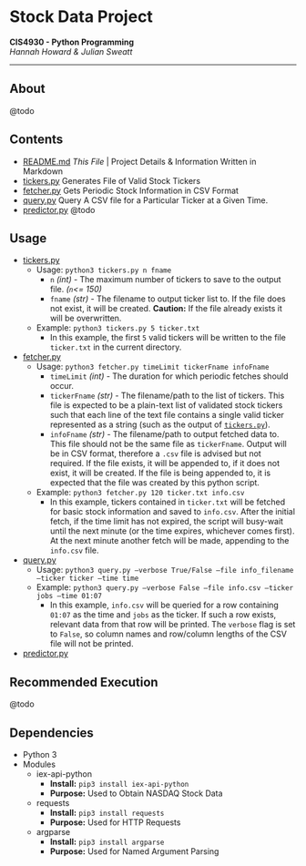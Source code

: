 # Stock Data Project
__CIS4930 - Python Programming__  
_Hannah Howard & Julian Sweatt_

---
## About
@todo

## Contents
* [README.md](./README.md) _This File_ | Project Details & Information Written in Markdown
* [tickers.py](./tickers.py) Generates File of Valid Stock Tickers
* [fetcher.py](./fetcher.py) Gets Periodic Stock Information in CSV Format
* [query.py](./query.py) Query A CSV file for a Particular Ticker at a Given Time.
* [predictor.py](./predictor.py) @todo

## Usage
* [tickers.py](./tickers.py)  
  * Usage: `python3 tickers.py n fname`
    * `n` _(int)_ - The maximum number of tickers to save to the output file. _(`n`<= 150)_
    * `fname` _(str)_ - The filename to output ticker list to. If the file does not exist, it will be created.
    **Caution:** If the file already exists it will be overwritten. 
  * Example: `python3 tickers.py 5 ticker.txt`
    * In this example, the first `5` valid tickers will be written to the file `ticker.txt` in the current directory.
* [fetcher.py](./fetcher.py)
  * Usage: `python3 fetcher.py timeLimit tickerFname infoFname`
    * `timeLimit` _(int)_ - The duration for which periodic fetches should occur.
    * `tickerFname` _(str)_ - The filename/path to the list of tickers. This file is expected to be
    a plain-text list of validated stock tickers such that each line of the text file contains
    a single valid ticker represented as a string (such as the output of [`tickers.py`](./tickers.py)).
    * `infoFname` _(str)_ - The filename/path to output fetched data to. This file should not be the same
    file as `tickerFname`. Output will be in CSV format, therefore a `.csv` file is advised but not required.
    If the file exists, it will be appended to, if it does not exist, it will be created.
    If the file is being appended to, it is expected that the file was created by this python
    script.
  * Example: `python3 fetcher.py 120 ticker.txt info.csv`
    * In this example, tickers contained in `ticker.txt` will be fetched for basic stock information and saved to
    `info.csv`. After the initial fetch, if the time limit has not expired, the script will busy-wait until the next
    minute (or the time expires, whichever comes first). At the next minute another fetch will be made, appending to the
    `info.csv` file.
* [query.py](./query.py)
  * Usage: `python3 query.py –verbose True/False –file info_filename –ticker ticker –time time`
  * Example: `python3 query.py –verbose False –file info.csv –ticker jobs –time 01:07`
    * In this example, `info.csv` will be queried for a row containing `01:07` as the time and `jobs` as the ticker. If
    such a row exists, relevant data from that row will be printed. The `verbose` flag is set to `False`, so column names and
    row/column lengths of the CSV file will not be printed.
* [predictor.py](./predictor.py)

## Recommended Execution
@todo

## Dependencies
* Python 3
* Modules
    * iex-api-python
      * **Install:** `pip3 install iex-api-python`
      * **Purpose:** Used to Obtain NASDAQ Stock Data
    * requests
      * **Install:** `pip3 install requests`
      * **Purpose:** Used for HTTP Requests
    * argparse
      * **Install:** `pip3 install argparse`
      * **Purpose:** Used for Named Argument Parsing